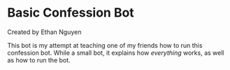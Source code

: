 # Basic Confession Bot
Created by Ethan Nguyen

This bot is my attempt at teaching one of my friends how to run this confession bot. While a small bot, it explains how *everything* works, as well as how to run the bot. 
